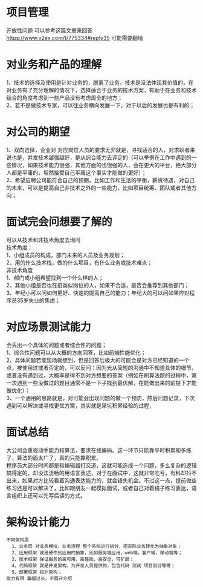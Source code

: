 # 项目管理   
  开放性问题 可以参考这篇文章来回答 https://www.v2ex.com/t/775334#reply35 可能需要翻墙  
  
# 对业务和产品的理解  
  1、技术的选择及使用是针对业务的，脱离了业务，技术是没法体现其价值的，在对业务有了充分理解的情况下，选择适合于业务的技术方案，有助于在业务和技术结合的角度考虑到一些产品没有考虑周全的地方；  
  2、若不是做技术专家，可以往业务横向发展一下，对于以后的发展也是有利的；  
  
# 对公司的期望  
  1、双向选择，企业对 对应岗位人员的要求无非就是，寻找适合的人，对求职者来说也是，并发技术越强越好，是从综合能力去评定的（可以举例在工作中遇到的一些情况，如果技术能力很强，其他方面的也很强的人，会在更大的平台，绝大部分人都是平庸的，坦然接受自己平庸这个事实才能做的更好）；  
  2、希望应聘公司能符合自己的预期，比如工作和生活的平衡，薪资待遇，对自己的未来，可以是提高自己非技术之外的一些能力，比如项目统筹、团队或者其他方向；  
  
# 面试完会问想要了解的  
  可以从技术和非技术角度去询问  
    技术角度：  
      1、小组成员的构成，部门未来的人员及业务规划；  
      2、用的什么技术栈，做的什么项目，有什么业务或技术难点；  
    非技术角度  
      1、部门或小组希望找到一个什么样的人；  
      2、其他小组是否也在招类似岗位的人，如果不合适，是否会推荐到其他部门；  
      3、年纪小可以问如何更好、快速的提高自己的能力；年纪大的可以问如果应对程序员35岁失业的焦虑；  
  
# 对应场景测试能力  
  会丢出一个具体的问题或者综合性的问题；  
  1、综合性问题可以从大概的方向回答，比如前端性能优化；  
  2、具体问题若能现场就想到，但是回答后极大的可能会是对方已经知道的一个点，被使用过或者否定的，可以反问：因为光从简短的沟通中不知道具体的细节，或者没有遇到过，大概率是得不到对方想要的答案（例如在刷算法题的过程中，第一次遇到一些没做过的题目通常不是一下子找到最优解，在能做出来的前提下才能做优化）；  
  3、一个通用的思路就是，对可能会出现问题的做一个预防，然后问题记录，下次遇到可以解决或寻找更优方案，其实就是采坑积累经验的过程，  
  
# 面试总结  
  大公司会重视动手能力和算法，要求在线编码。这一环节只能靠平时积累和多练了，算法的面太广了，真的只能靠积累。  
  程序员大部分时间都是和编辑器打交道，这就可能造成一个问题，多么复杂的逻辑搞得定的，却没法流畅的用语言表述，对于在面试中，这就非常吃亏，有料却抖不出来，如果对方比较看着沟通表达能力的，就会错失机会。不过这一点，提前做些练习还是可以解决了，比如跟朋友一起模拟面试，或者自己对着镜子练习表达，语言组织上还可以先写后读的方式。  
  
# 架构设计能力
    不同架构层
      1、业务层 对业务模块，业务流程 整个系统进行拆分，把实际业务转化为抽象对象；
      2、应用框架 就是硬件到应用的抽象，比如服务端应用，web端，客户端，移动端等；
      3、技术框架 保证服务的高可用，高性能，高安全，可扩展；
      4、代码框架 就是开发架构，为开发人员提供的，包含代码 测试 项目划分等等；
      5、部署框架 拓扑架构；
    能力有限 篇幅过长，不展开介绍